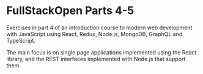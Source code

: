 # FullStackOpen Parts 4-5

Exercises in part 4 of an introduction course to modern web development with JavaScript using React, Redux, Node.js, MongoDB, GraphQL and TypeScript.

The main focus is on single page applications implemented using the React library, and the REST interfaces implemented with Node.js that support them.
